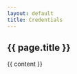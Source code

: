 ```yaml
---
layout: default
title: Credentials
---
```


<article class="page">

  <h1>{{ page.title }}</h1>

  <div class="entry">
    {{ content }}
  </div>
</article>
